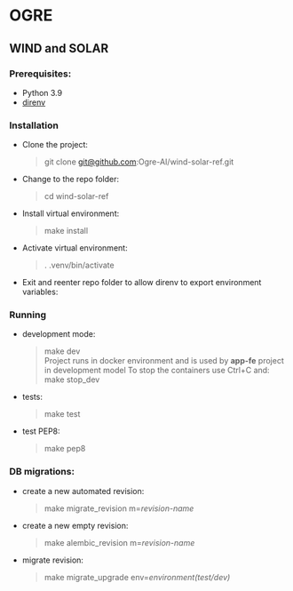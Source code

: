 # OGRE 

## WIND and SOLAR

### Prerequisites:
- Python 3.9
- [direnv](https://direnv.net/)

### Installation
- Clone the project:
    > git clone git@github.com:Ogre-AI/wind-solar-ref.git
- Change to the repo folder:
    > cd wind-solar-ref
- Install virtual environment:
    > make install
- Activate virtual environment:
    > . .venv/bin/activate
- Exit and reenter repo folder to allow direnv to export environment variables:


### Running
- development mode:
    > make dev       
    Project runs in docker environment and is used by **app-fe** project in development model
    To stop the containers use Ctrl+C and:
    > make stop_dev    
- tests:
    > make test   
- test PEP8:
    > make pep8  
                      
### DB migrations:
- create a new automated revision:
    > make migrate_revision m=_revision-name_
- create a new empty revision:
    > make alembic_revision m=_revision-name_
- migrate revision:
    > make migrate_upgrade env=_environment(test/dev)_
